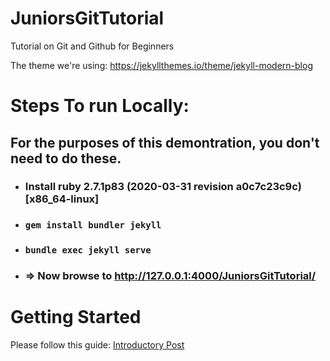 # JuniorsGitTutorial
Tutorial on Git and Github for Beginners  

The theme we're using: https://jekyllthemes.io/theme/jekyll-modern-blog

# Steps To run Locally:   

## For the purposes of this demontration, you don't need to do these.


 * ### Install ruby 2.7.1p83 (2020-03-31 revision a0c7c23c9c) [x86_64-linux]
 * ### `gem install bundler jekyll`
 * ### `bundle exec jekyll serve`
 * ### => Now browse to http://127.0.0.1:4000/JuniorsGitTutorial/ 
 
 # Getting Started  
 Please follow this guide: [Introductory Post](https://zense.co.in/JuniorsGitTutorial/#/2021/01/31/Intro)
